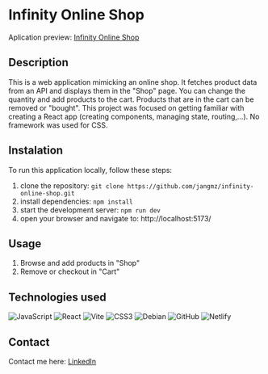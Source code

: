 # Infinity Online Shop
Aplication preview: [Infinity Online Shop](https://github.com/jangmz/infinity-online-shop)

## Description
This is a web application mimicking an online shop. It fetches product data from an API and displays them in the "Shop" page. You can change the quantity and add products to the cart. Products that are in the cart can be removed or "bought". This project was focused on getting familiar with creating a React app (creating components, managing state, routing,...). No framework was used for CSS.

## Instalation
To run this application locally, follow these steps:
1. clone the repository: `git clone https://github.com/jangmz/infinity-online-shop.git`
2. install dependencies: `npm install`
3. start the development server: `npm run dev`
4. open your browser and navigate to: http://localhost:5173/

## Usage
1. Browse and add products in "Shop"
2. Remove or checkout in "Cart"

## Technologies used
![JavaScript](https://img.shields.io/badge/javascript-%23323330.svg?style=for-the-badge&logo=javascript&logoColor=%23F7DF1E)
![React](https://img.shields.io/badge/react-%2320232a.svg?style=for-the-badge&logo=react&logoColor=%2361DAFB)
![Vite](https://img.shields.io/badge/vite-%23646CFF.svg?style=for-the-badge&logo=vite&logoColor=white)
![CSS3](https://img.shields.io/badge/css3-%231572B6.svg?style=for-the-badge&logo=css3&logoColor=white)
![Debian](https://img.shields.io/badge/Debian-D70A53?style=for-the-badge&logo=debian&logoColor=white)
![GitHub](https://img.shields.io/badge/github-%23121011.svg?style=for-the-badge&logo=github&logoColor=white)
![Netlify](https://img.shields.io/badge/netlify-%23000000.svg?style=for-the-badge&logo=netlify&logoColor=#00C7B7)

## Contact
Contact me here: [LinkedIn](https://si.linkedin.com/in/jan-jankovi%C4%8D-03429b247)
